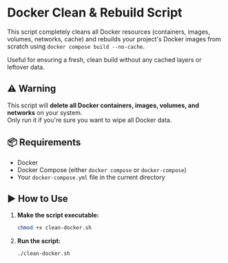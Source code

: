# Docker Clean & Rebuild Script

This script completely cleans all Docker resources (containers, images, volumes, networks, cache) and rebuilds your project's Docker images from scratch using `docker compose build --no-cache`.

Useful for ensuring a fresh, clean build without any cached layers or leftover data.

## ⚠️ Warning

This script will **delete all Docker containers, images, volumes, and networks** on your system.  
Only run it if you're sure you want to wipe all Docker data.

## 📦 Requirements

- Docker
- Docker Compose (either `docker compose` or `docker-compose`)
- Your `docker-compose.yml` file in the current directory

## ▶️ How to Use

1. **Make the script executable:**
   ```bash
   chmod +x clean-docker.sh

2. **Run the script:**
   ```bash
   ./clean-docker.sh
